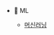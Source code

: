 
- :lemon: ML

  - [머신러닝](/ML/머신러닝.md)


<!-- - :snake: Python

  - [파이썬을 쓰는 이유](/python/why_python.md)
  - [Assert문](/python/assert.md)
  

- :coffee: Java

  - [Java 설치 및 환경설정](/java/java_install_path_setting.md)


- :cloud: Cloud

  - [Heroku vs. AWS](/cloud/heroku_vs_aws.md) -->


